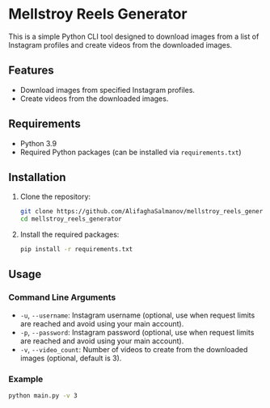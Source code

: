 # Mellstroy Reels Generator

This is a simple Python CLI tool designed to download images from a list of Instagram profiles and create videos from the downloaded images.

## Features

- Download images from specified Instagram profiles.
- Create videos from the downloaded images.

## Requirements

- Python 3.9
- Required Python packages (can be installed via `requirements.txt`)

## Installation

1. Clone the repository:

    ```sh
    git clone https://github.com/AlifaghaSalmanov/mellstroy_reels_generator.git
    cd mellstroy_reels_generator
    ```

2. Install the required packages:

    ```sh
    pip install -r requirements.txt
    ```

## Usage


### Command Line Arguments

- `-u`, `--username`: Instagram username (optional, use when request limits are reached and avoid using your main account).
- `-p`, `--password`: Instagram password (optional, use when request limits are reached and avoid using your main account).
- `-v`, `--video_count`: Number of videos to create from the downloaded images (optional, default is 3).

### Example

```sh
python main.py -v 3
